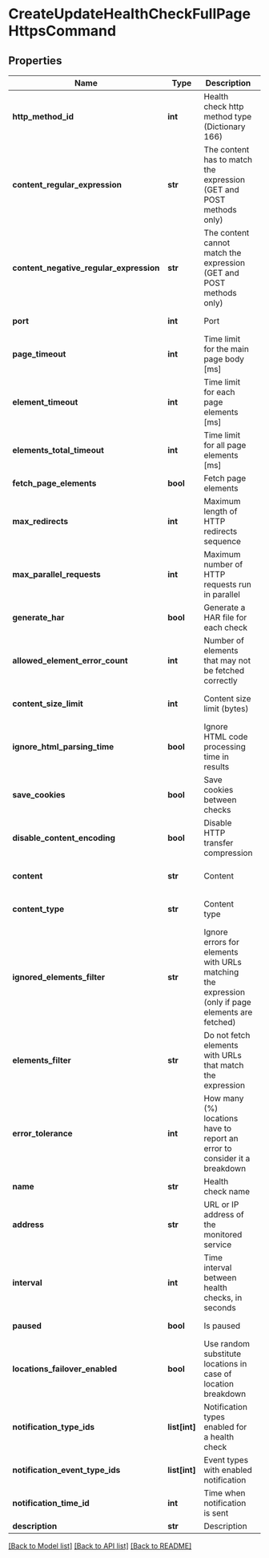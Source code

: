 # CreateUpdateHealthCheckFullPageHttpsCommand

## Properties
Name | Type | Description | Notes
------------ | ------------- | ------------- | -------------
**http_method_id** | **int** | Health check http method type (Dictionary 166) | [default to 1440]
**content_regular_expression** | **str** | The content has to match the expression (GET and POST methods only) | [optional] [default to '']
**content_negative_regular_expression** | **str** | The content cannot match the expression (GET and POST methods only) | [optional] [default to '']
**port** | **int** | Port | [default to 80]
**page_timeout** | **int** | Time limit for the main page body [ms] | [default to 7000]
**element_timeout** | **int** | Time limit for each page elements [ms] | [default to 5000]
**elements_total_timeout** | **int** | Time limit for all page elements [ms] | [default to 10000]
**fetch_page_elements** | **bool** | Fetch page elements | 
**max_redirects** | **int** | Maximum length of HTTP redirects sequence | [default to 5]
**max_parallel_requests** | **int** | Maximum number of HTTP requests run in parallel | [default to 6]
**generate_har** | **bool** | Generate a HAR file for each check | [default to True]
**allowed_element_error_count** | **int** | Number of elements that may not be fetched correctly | [optional] [default to 0]
**content_size_limit** | **int** | Content size limit (bytes) | [optional] [default to 2097152]
**ignore_html_parsing_time** | **bool** | Ignore HTML code processing time in results | [default to True]
**save_cookies** | **bool** | Save cookies between checks | [default to False]
**disable_content_encoding** | **bool** | Disable HTTP transfer compression | [default to False]
**content** | **str** | Content | [optional] [default to '']
**content_type** | **str** | Content type | [optional] [default to '']
**ignored_elements_filter** | **str** | Ignore errors for elements with URLs matching the expression (only if page elements are fetched) | [optional] [default to '']
**elements_filter** | **str** | Do not fetch elements with URLs that match the expression | [optional] [default to '']
**error_tolerance** | **int** | How many (%) locations have to report an error to consider it a breakdown | [default to 51]
**name** | **str** | Health check name | [default to '']
**address** | **str** | URL or IP address of the monitored service | [default to '']
**interval** | **int** | Time interval between health checks, in seconds | [default to 60]
**paused** | **bool** | Is paused | [default to False]
**locations_failover_enabled** | **bool** | Use random substitute locations in case of location breakdown | [default to True]
**notification_type_ids** | **list[int]** | Notification types enabled for a health check | [optional] 
**notification_event_type_ids** | **list[int]** | Event types with enabled notification | [optional] 
**notification_time_id** | **int** | Time when notification is sent | [default to 1594]
**description** | **str** | Description | [optional] 

[[Back to Model list]](../README.md#documentation-for-models) [[Back to API list]](../README.md#documentation-for-api-endpoints) [[Back to README]](../README.md)



